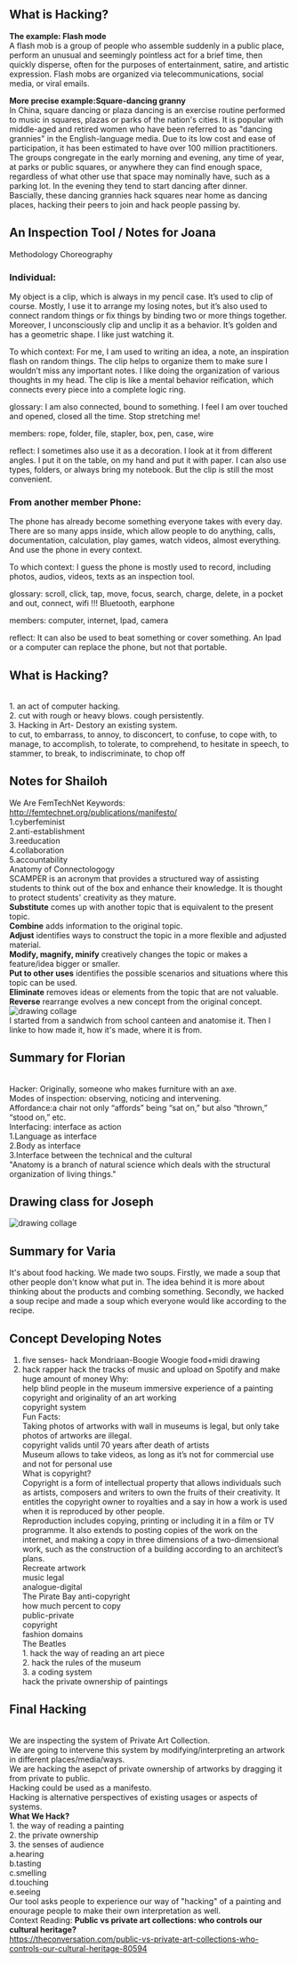 ## **What is Hacking?**
**The example: Flash mode** 
<br> A flash mob is a group of people who assemble suddenly in a public place, perform an unusual and seemingly pointless act for a brief time, then quickly disperse, often for the purposes of entertainment, satire, and artistic expression. Flash mobs are organized via telecommunications, social media, or viral emails.

**More precise example:Square-dancing granny**
<br> In China, square dancing or plaza dancing is an exercise routine performed to music in squares, plazas or parks of the nation's cities. It is popular with middle-aged and retired women who have been referred to as "dancing grannies" in the English-language media. Due to its low cost and ease of participation, it has been estimated to have over 100 million practitioners.
<br>The groups congregate in the early morning and evening, any time of year, at parks or public squares, or anywhere they can find enough space, regardless of what other use that space may nominally have, such as a parking lot.  In the evening they tend to start dancing after dinner.
<br> Bascially, these dancing grannies hack squares near home as dancing places, hacking their peers to join and hack people passing by.

## **An Inspection Tool / Notes for Joana**
Methodology
Choreography
### Individual:
My object is a clip, which is always in my pencil case. It’s used to clip of course. Mostly, I use it to arrange my losing notes, but it’s also used to connect random things or fix things by binding two or more things together. Moreover, I unconsciously clip and unclip it as a behavior.
It’s golden and has a geometric shape. I like just watching it.

To which context:
For me, I am used to writing an idea, a note, an inspiration flash on random things. The clip helps to organize them to make sure I wouldn’t miss any important notes.
I like doing the organization of various thoughts in my head. The clip is like a mental behavior reification, which connects every piece into a complete logic ring.

glossary:
I am also connected, bound to something. I feel I am over touched and opened, closed all the time. Stop stretching me!

members:
rope, folder, file, stapler, box, pen, case, wire

reflect:
I sometimes also use it as a decoration. 
I look at it from different angles. I put it on the table, on my hand and put it with paper. 
I can also use types, folders, or always bring my notebook. But the clip is still the most convenient.

### From another member Phone:
The phone has already become something everyone takes with every day. There are so many apps inside, which allow people to do anything, calls, documentation, calculation, play games, watch videos, almost everything. And use the phone in every context.

To which context:
I guess the phone is mostly used to record, including photos, audios, videos, texts as an inspection tool. 

glossary:
scroll, click, tap, move, focus, search, charge, delete, in a pocket and out, connect, wifi !!! Bluetooth, earphone

members:
computer, internet, Ipad, camera

reflect:
It can also be used to beat something or cover something. An Ipad or a computer can replace the phone, but not that portable.

## **What is Hacking?**
<br>1. an act of computer hacking. 
<br>2. cut with rough or heavy blows. cough persistently. 
<br>3. Hacking in Art- Destory an existing system.
<br>to cut, to embarrass, to annoy, to disconcert, to confuse, to cope with, to manage, to accomplish, to tolerate, to comprehend, to hesitate in speech, to stammer, to break, to indiscriminate, to chop off

## **Notes for Shailoh**
We Are FemTechNet Keywords:
<br>http://femtechnet.org/publications/manifesto/
<br>1.cyberfeminist
<br>2.anti-establishment
<br>3.reeducation
<br>4.collaboration
<br>5.accountability
<br>Anatomy of Connectologogy
<br>SCAMPER is an acronym that provides a structured way of assisting students to think out of the box and enhance their knowledge.
It is thought to protect students' creativity as they mature.
<br>**Substitute** comes up with another topic that is equivalent to the present topic.
<br>**Combine** adds information to the original topic.
<br>**Adjust** identifies ways to construct the topic in a more flexible and adjusted material.
<br>**Modify, magnify, minify** creatively changes the topic or makes a feature/idea bigger or smaller.
<br>**Put to other uses** identifies the possible scenarios and situations where this topic can be used.
<br>**Eliminate** removes ideas or elements from the topic that are not valuable.
<br>**Reverse** rearrange evolves a new concept from the original concept.
![drawing collage](/IMG_2255.jpg)
<br> I started from a sandwich from school canteen and anatomise it. Then I linke to how made it, how it's made, where it is from.

## **Summary for Florian**
<br>Hacker: Originally, someone who makes furniture with an axe.
<br>Modes of inspection: observing, noticing and intervening.
<br>Affordance:a chair not only “affords” being “sat on,” but also “thrown,” “stood on,” etc.
<br>Interfacing: interface as action
<br>1.Language as interface
<br>2.Body as interface
<br>3.Interface between the technical and the cultural
<br>"Anatomy is a branch of natural science which deals with the structural organization of living things."

## **Drawing class for Joseph**
![drawing collage](/IMG_1900.jpg)

## **Summary for Varia**
It's about food hacking. We made two soups.
Firstly, we made a soup that other people don't know what put in.
The idea behind it is more about thinking about the products and combing something.
Secondly, we hacked a soup recipe and made a soup which everyone would like according to the recipe.


## **Concept Developing Notes**
1. five senses- hack Mondriaan-Boogie Woogie food+midi drawing
2. hack rapper
hack the tracks of music and upload on Spotify and make huge amount of money
Why:
<br>help blind people in the museum
immersive experience of a painting
copyright and originality of an art working
<br>copyright system
<br>Fun Facts:
<br>Taking photos of artworks with wall in museums is legal, but only take photos of artworks are illegal.
<br>copyright valids until 70 years after death of artists
<br>Museum allows to take videos, as long as it’s not for commercial use and not for personal use
<br>What is copyright?
<br>Copyright is a form of intellectual property that allows individuals such as artists, composers and writers to own the fruits of their creativity. It entitles the copyright owner to royalties and a say in how a work is used when it is reproduced by other people.
<br>Reproduction includes copying, printing or including it in a film or TV programme. It also extends to posting copies of the work on the internet, and making a copy in three dimensions of a two-dimensional work, such as the construction of a building according to an architect’s plans.
<br>Recreate artwork
<br>music legal
<br>analogue-digital
<br>The Pirate Bay anti-copyright
<br>how much percent to copy
<br>public-private
<br>copyright
<br>fashion domains
<br>The Beatles
<br>1. hack the way of reading an art piece
<br>2. hack the rules of the museum
<br>3. a coding system
<br>hack the private ownership of paintings

## **Final Hacking**
<br>We are inspecting the system of Private Art Collection.
<br>We are going to intervene this system by modifying/interpreting an artwork in different places/media/ways.
<br>We are hacking the asepct of private ownership of artworks by dragging it from private to public.
<br>Hacking could be used as a manifesto.
<br>Hacking is alternative perspectives of existing usages or aspects of systems.
<br>**What We Hack?**
<br>1. the way of reading a painting
<br>2. the private ownership
<br>3. the senses of audience
<br>a.hearing
<br>b.tasting
<br>c.smelling
<br>d.touching
<br>e.seeing
<br>Our tool asks people to experience our way of "hacking" of a painting and enourage people to make their own interpretation as well.
<br>Context Reading: **Public vs private art collections: who controls our cultural heritage?**
<br>https://theconversation.com/public-vs-private-art-collections-who-controls-our-cultural-heritage-80594
